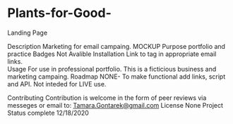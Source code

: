 # Plants-for-Good-
Landing Page

Description
	Marketing for email campaing. MOCKUP
Purpose
  portfolio and practice
Badges
	Not Avalible
Installation 
	Link to <a> tag in appropriate email links.  
Usage
	For use in professional portfolio. This is a ficticious business and marketing campaing. 
Roadmap
	NONE- To make functional add links, script and API. Not inteded for LIVE use.
	
Contributing
	Contribution is welcome in the form of peer reviews via messeges or email to: Tamara.Gontarek@gmail.com
License
	None 
Project Status 
	complete 12/18/2020 
